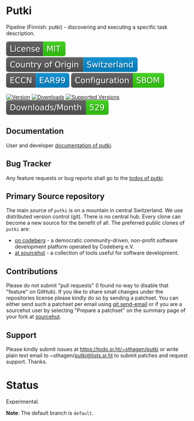 # Putki

Pipeline (Finnish: putki) - discovering and executing a specific task description.

[![License](docs/badges/license-spdx-mit.svg)](https://git.sr.ht/~sthagen/putki/tree/default/item/LICENSE)
[![Country of Origin](docs/badges/country-of-origin-name-switzerland-neutral.svg)](https://git.sr.ht/~sthagen/putki/tree/default/item/COUNTRY-OF-ORIGIN)
[![Export Classification Control Number (ECCN)](docs/badges/export-control-classification-number_eccn-ear99-neutral.svg)](https://git.sr.ht/~sthagen/putki/tree/default/item/EXPORT-CONTROL-CLASSIFICATION-NUMBER)
[![Configuration](docs/badges/configuration-sbom.svg)](https://git.sr.ht/~sthagen/putki/tree/default/item/docs/third-party/README.md)

[![Version](https://img.shields.io/pypi/v/putki.svg?style=flat)](https://pypi.python.org/pypi/putki/)
[![Downloads](https://static.pepy.tech/badge/putki/month)](https://pepy.tech/project/putki)
[![Supported Versions](https://img.shields.io/pypi/pyversions/putki.svg?style=flat)](https://pypi.python.org/pypi/putki/)
[![Maintenance Status](docs/badges/downloads-per-month.svg)](https://git.sr.ht/~sthagen/putki/log)

## Documentation

User and developer [documentation of putki](https://codes.dilettant.life/docs/putki).

## Bug Tracker

Any feature requests or bug reports shall go to the [todos of putki](https://todo.sr.ht/~sthagen/putki).

## Primary Source repository

The main source of `putki` is on a mountain in central Switzerland.
We use distributed version control (git).
There is no central hub.
Every clone can become a new source for the benefit of all.
The preferred public clones of `putki` are:

* [on codeberg](https://codeberg.org/sthagen/putki) - a democratic community-driven, non-profit software development platform operated by Codeberg e.V.
* [at sourcehut](https://git.sr.ht/~sthagen/putki) - a collection of tools useful for software development.

## Contributions

Please do not submit "pull requests" (I found no way to disable that "feature" on GitHub).
If you like to share small changes under the repositories license please kindly do so by sending a patchset.
You can either send such a patchset per email using [git send-email](https://git-send-email.io) or
if you are a sourcehut user by selecting "Prepare a patchset" on the summary page of your fork at [sourcehut](https://git.sr.ht/).

## Support

Please kindly submit issues at https://todo.sr.ht/~sthagen/putki or write plain text email to ~sthagen/putki@lists.sr.ht to submit patches and request support. Thanks.

# Status

Experimental.

**Note**: The default branch is `default`.
